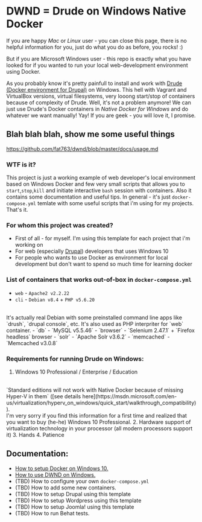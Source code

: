 # DWND = **D**rude on **W**indows **N**ative **D**ocker

If you are happy *Mac* or *Linux* user - you can close this page, there is no helpful information for you, just do what you do as before, you rocks! :) 

But if you are Microsoft Windows user - this repo is exactly what you have looked for if you wanted to run your local web-development environment using Docker.

As you probably know it's pretty painfull to install and work with [Drude (Docker environment for Drupal)](https://github.com/blinkreaction/drude) on Windows. This hell with Vagrant and VirtualBox versions, virtual filesystems, very looong start/stop of containers because of complexity of Drude. Well, it's not a problem anymore! We can just use Drude's Docker containers in *Native Docker for Windows* and do whatever we want manually! Yay! If you are geek - you will love it, I promise.

## Blah blah blah, show me some useful things
https://github.com/fat763/dwnd/blob/master/docs/usage.md

### WTF is it?
This project is just a working example of web developer's local environment based on Windows Docker and few very small scripts that allows you to `start`,`stop`,`kill` and initiate interactive `bash` session with containers. Also it contains some documentation and useful tips. In general - it's just `docker-compose.yml` temlate with some useful scripts that i'm using for my projects. That's it.

### For whom this project was created?
- First of all - for myself. I'm using this template for each project that i'm working on
- For web (especially [Drupal](https://drupal.org)) developers that uses Windows 10
- For people who wants to use Docker as environment for local development but don't want to spend so much time for learning docker

### List of containers that works out-of-box in `docker-compose.yml`
- `web` - `Apache2 v2.2.22`
- `cli` - `Debian v8.4` + `PHP v5.6.20` 
<br/>
It's actually real Debian with some preinstalled command line apps like `drush`, `drupal console`, etc. It's also used as PHP interpriter for `web` container.
- `db` - `MySQL v5.5.46`
- `browser` - `Selenium 2.47.1` + `Firefox headless` browser
- `solr` - `Apache Solr v3.6.2`
- `memcached` - `Memcached v3.0.8`

### Requirements for running Drude on Windows:
1. Windows 10 Professional / Enterprise / Education
</br>
`Standard editions will not work with Native Docker because of missing Hyper-V in them` ([see details here](https://msdn.microsoft.com/en-us/virtualization/hyperv_on_windows/quick_start/walkthrough_compatibility)).
<br/>
I'm very sorry if you find this information for a first time and realized that you want to buy (he-he) Windows 10 Professional.
2. Hardware support of virtualization technology in your processor (all modern processors support it)
3. Hands
4. Patience

## Documentation: 
- [How to setup Docker on Windows 10.](https://github.com/fat763/dwnd/blob/master/docs/setup.md)
- [How to use DWND on Windows.](https://github.com/fat763/dwnd/blob/master/docs/usage.md)
- (TBD) How to configure your own `docker-compose.yml`
- (TBD) How to add some new containers.
- (TBD) How to setup Drupal using this template
- (TBD) How to setup Wordpress using this template
- (TBD) How to setup Joomla! using this template
- (TBD) How to run Behat tests.
